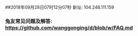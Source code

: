 ##2018年09月28日07时12分07秒 新址: 104.248.111.159
### 兔友常见问题及解答: https://github.com/wanggonging/d/blob/w/FAQ.md
